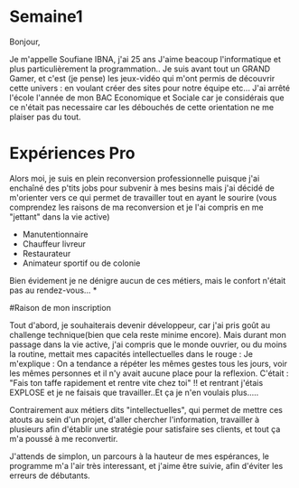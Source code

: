 # Semaine1
Bonjour, 

Je m'appelle Soufiane IBNA, j'ai 25 ans
J'aime beacoup l'informatique et plus particulièrement la programmation..
Je suis avant tout un GRAND Gamer, et c'est (je pense) les jeux-vidéo qui m'ont permis de
découvrir cette univers : en voulant créer des sites pour notre équipe etc...
J'ai arrêté l'école l'année de mon BAC Economique et Sociale car je considérais que ce n'était pas necessaire car les débouchés de cette orientation ne me plaiser pas du tout.


# Expériences Pro
Alors moi, je suis en plein reconversion professionnelle puisque j'ai enchaîné des p'tits jobs
pour subvenir à mes besins mais j'ai décidé de m'orienter vers ce qui permet de travailler tout
en ayant le sourire (vous comprendez les raisons de ma reconversion et je l'ai compris en me "jettant" dans la vie active)

- Manutentionnaire
- Chauffeur livreur
- Restaurateur
- Animateur sportif ou de colonie


Bien évidement je ne dénigre aucun de ces métiers, mais le confort n'était pas au rendez-vous... *


#Raison de mon inscription

Tout d'abord, je souhaiterais devenir développeur,  car j'ai pris goût au challenge technique(bien que cela reste minime encore).
Mais durant mon passage dans la vie active, j'ai compris que le monde ouvrier, ou du moins la routine, mettait mes capacités intellectuelles dans le rouge : 
Je m'explique : On a tendance a répéter les mêmes gestes tous les jours, voir les mêmes personnes et il n'y avait aucune place pour la reflexion.
C'était : "Fais ton taffe rapidement et rentre vite chez toi" !! et rentrant j'étais EXPLOSE et je ne faisais que travailler..Et ça je n'en voulais plus.....

Contrairement aux métiers dits "intellectuelles", qui permet de mettre ces atouts au sein d'un projet, d'aller chercher l'information, travailler à plusieurs afin d'établir une stratégie pour satisfaire 
ses clients, et tout ça m'a poussé à me reconvertir.

J'attends de simplon, un parcours à la hauteur de mes espérances,
le programme m'a l'air très interessant, et j'aime être suivie, afin d'éviter les erreurs de débutants.
